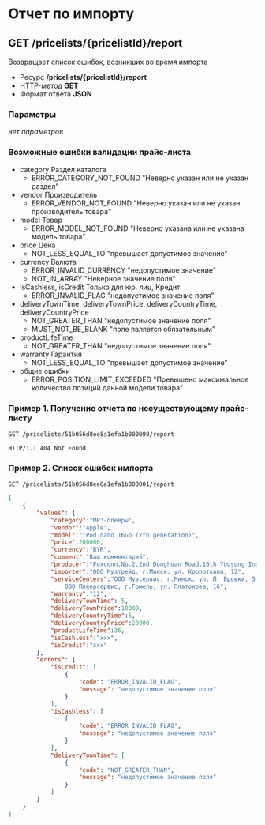 # Отчет по импорту

## GET /pricelists/{pricelistId}/report

Возвращает список ошибок, возникших во время импорта

- Ресурс **/pricelists/{pricelistId}/report**
- HTTP-метод **GET**
- Формат ответа **JSON**

### Параметры

*нет параметров*

### Возможные ошибки валидации прайс-листа

- category Раздел каталога
    - ERROR_CATEGORY_NOT_FOUND "Неверно указан или не указан раздел"
- vendor Производитель
    - ERROR_VENDOR_NOT_FOUND "Неверно указан или не указан производитель товара"
- model Товар
    - ERROR_MODEL_NOT_FOUND "Неверно указана или не указана модель товара"
- price Цена
    - NOT_LESS_EQUAL_TO "превышает допустимое значение"
- currency Валюта
    - ERROR_INVALID_CURRENCY "недопустимое значение"
    - NOT_IN_ARRAY "Неверное значение поля"
- isCashless, isCredit Только для юр. лиц, Кредит
    - ERROR_INVALID_FLAG "недопустимое значение поля"
- deliveryTownTime, deliveryTownPrice, deliveryCountryTime, deliveryCountryPrice
    - NOT_GREATER_THAN "недопустимое значение поля"
    - MUST_NOT_BE_BLANK "поле является обязательным"
- productLifeTime
    - NOT_GREATER_THAN "недопустимое значение поля"
- warranty Гарантия
    - NOT_LESS_EQUAL_TO "превышает допустимое значение"
- общие ошибки
    - ERROR_POSITION_LIMIT_EXCEEDED "Превышено максимальное количество позиций данной модели товара"

### Пример 1. Получение отчета по несуществующему прайс-листу

```
GET /pricelists/51b056d8ee8a1efa1b000099/report
```

```
HTTP/1.1 404 Not Found
```

### Пример 2. Список ошибок импорта

```
GET /pricelists/51b056d8ee8a1efa1b000001/report
```

```json
[
    {
        "values": {
            "category":"MP3-плееры",
            "vendor":"Apple",
            "model":"iPod nano 16Gb (7th generation)",
            "price":200000,
            "currency":"BYR",
            "comment":"Ваш комментарий",
            "producer":"Foxconn,No.2,2nd Donghuan Road,10th Yousong Industrial District,Longhua,Baoan,Shenzhen City,Guangdong Province,China",
            "importer":"ООО Музтрейд, г.Минск, ул. Кропоткина, 12",
            "serviceCenters":"ООО Музсервис, г.Минск, ул. П. Бровки, 5
                ООО Плеерсервис, г.Гомель, ул. Платонова, 16",
            "warranty":"12",
            "deliveryTownTime":-5,
            "deliveryTownPrice":10000,
            "deliveryCountryTime":5,
            "deliveryCountryPrice":20000,
            "productLifeTime":36,
            "isCashless":"xxx",
            "isCredit":"xxx"
        },
        "errors": {
            "isCredit": [
                {
                    "code": "ERROR_INVALID_FLAG",
                    "message": "недопустимое значение поля"
                }
            ],
            "isCashless": [
                {
                    "code": "ERROR_INVALID_FLAG",
                    "message": "недопустимое значение поля"
                }
            ],
            "deliveryTownTime": [
                {
                    "code": "NOT_GREATER_THAN",
                    "message": "недопустимое значение поля"
                }
            ]
        }
    }
]
```
